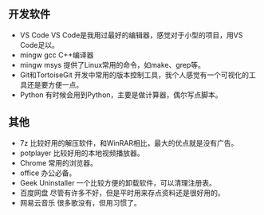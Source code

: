 ## 开发软件
- VS Code
VS Code是我用过最好的编辑器，感觉对于小型的项目，用VS Code足以。
- mingw gcc
C++编译器
- mingw msys
提供了Linux常用的命令，如make、grep等。
- Git和TortoiseGit
开发中常用的版本控制工具，我个人感觉有一个可视化的工具还是要方便一点。
- Python
有时候会用到Python，主要是做计算器，偶尔写点脚本。

## 其他
- 7z
比较好用的解压软件，和WinRAR相比，最大的优点就是没有广告。
- potplayer
比较好用的本地视频播放器。
- Chrome
常用的浏览器。
- office
办公必备。
- Geek Uninstaller
一个比较方便的卸载软件，可以清理注册表。
- 百度网盘
尽管有许多不好，但是平时用来存点资料还是很好用的。
- 网易云音乐
很多歌没有，但用习惯了。
